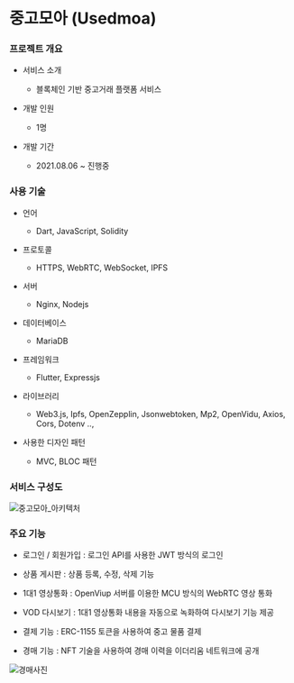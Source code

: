 # 중고모아 (Usedmoa)


### 프로젝트 개요

- 서비스 소개
	- 블록체인 기반 중고거래 플랫폼 서비스

- 개발 인원
	- 1명

- 개발 기간
	- 2021.08.06 ~ 진행중


### 사용 기술
- 언어
	- Dart, JavaScript, Solidity

- 프로토콜
	- HTTPS, WebRTC, WebSocket, IPFS

- 서버
	- Nginx, Nodejs

- 데이터베이스
	- MariaDB

- 프레임워크
	- Flutter, Expressjs

- 라이브러리
	- Web3.js, Ipfs, OpenZepplin, Jsonwebtoken, Mp2, OpenVidu, Axios, Cors, Dotenv ..,

- 사용한 디자인 패턴
	- MVC, BLOC 패턴


### 서비스 구성도

![중고모아_아키텍처](https://user-images.githubusercontent.com/24368929/138834802-d46aa00f-15ed-458e-9ed1-b0db72f60874.PNG)

### 주요 기능
- 로그인 / 회원가입 : 로그인 API를 사용한 JWT 방식의 로그인

- 상품 게시판 : 상품 등록, 수정, 삭제 기능

- 1대1 영상통화 : OpenViup 서버를 이용한 MCU 방식의 WebRTC 영상 통화

- VOD 다시보기 : 1대1 영상통화 내용을 자동으로 녹화하여 다시보기 기능 제공

- 결제 기능 : ERC-1155 토큰을 사용하여 중고 물품 결제

- 경매 기능 : NFT 기술을 사용하여 경매 이력을 이더리움 네트워크에 공개

![경매사진](https://user-images.githubusercontent.com/24368929/140262741-5cbbd29f-246f-46bb-ac1e-cda7982e268e.PNG)
